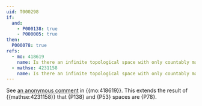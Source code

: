 ```yaml
---
uid: T000298
if:
  and:
    - P000138: true
    - P000005: true
then:
  P000078: true
refs:
  - mo: 418619
    name: Is there an infinite topological space with only countably many continuous maps to itself?
  - mathse: 4231158
    name: Is there an infinite topological space with only countably many continuous maps to itself?
---
```


See [an anonymous comment](https://mathoverflow.net/questions/418619/is-there-an-infinite-topological-space-with-only-countably-many-continuous-funct#comment1075675_418619) in {{mo:418619}}.
This extends the result of {{mathse:4231158}} that {P138} and {P53} spaces are {P78}.
